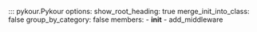 ::: pykour.Pykour
    options:
        show_root_heading: true
        merge_init_into_class: false
        group_by_category: false
        members:
            - __init__
            - add_middleware
